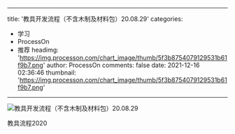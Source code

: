 
---
title: '教具开发流程（不含木制及材料包）20.08.29'
categories: 
 - 学习
 - ProcessOn
 - 推荐
headimg: 'https://img.processon.com/chart_image/thumb/5f3b8754079129531b61f9b7.png'
author: ProcessOn
comments: false
date: 2021-12-16 02:36:46
thumbnail: 'https://img.processon.com/chart_image/thumb/5f3b8754079129531b61f9b7.png'
---

<div>   
<img class="thumb" alt="教具开发流程（不含木制及材料包）20.08.29" src="https://img.processon.com/chart_image/thumb/5f3b8754079129531b61f9b7.png" referrerpolicy="no-referrer">
<p>教具流程2020</p>  
</div>
            